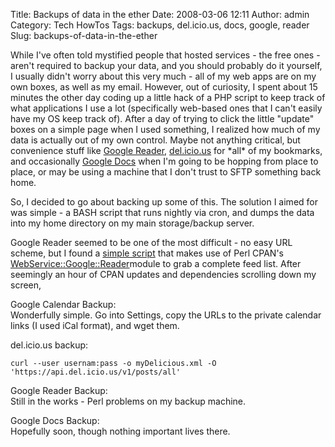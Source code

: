 Title: Backups of data in the ether
Date: 2008-03-06 12:11
Author: admin
Category: Tech HowTos
Tags: backups, del.icio.us, docs, google, reader
Slug: backups-of-data-in-the-ether

While I've often told mystified people that hosted services - the free
ones - aren't required to backup your data, and you should probably do
it yourself, I usually didn't worry about this very much - all of my web
apps are on my own boxes, as well as my email. However, out of
curiosity, I spent about 15 minutes the other day coding up a little
hack of a PHP script to keep track of what applications I use a lot
(specifically web-based ones that I can't easily have my OS keep track
of). After a day of trying to click the little "update" boxes on a
simple page when I used something, I realized how much of my data is
actually out of my own control. Maybe not anything critical, but
convenience stuff like [Google Reader](http://reader.google.com/),
[del.icio.us](http://del.icio.us/) for \*all\* of my bookmarks, and
occasionally [Google Docs](http://docs.google.com/) when I'm going to be
hopping from place to place, or may be using a machine that I don't
trust to SFTP something back home.

So, I decided to go about backing up some of this. The solution I aimed
for was simple - a BASH script that runs nightly via cron, and dumps the
data into my home directory on my main storage/backup server.

Google Reader seemed to be one of the most difficult - no easy URL
scheme, but I found a [simple script](http://blog.tobez.org/?p=49) that
makes use of Perl CPAN's
[WebService::Google::Reader](http://search.cpan.org/~gray/WebService-Google-Reader-0.07/)module
to grab a complete feed list. After seemingly an hour of CPAN updates
and dependencies scrolling down my screen,

Google Calendar Backup:  
Wonderfully simple. Go into Settings, copy the URLs to the private
calendar links (I used iCal format), and wget them.

del.icio.us backup:

~~~~{.bash}
curl --user usernam:pass -o myDelicious.xml -O 'https://api.del.icio.us/v1/posts/all'
~~~~

Google Reader Backup:  
Still in the works - Perl problems on my backup machine.

Google Docs Backup:  
Hopefully soon, though nothing important lives there.
